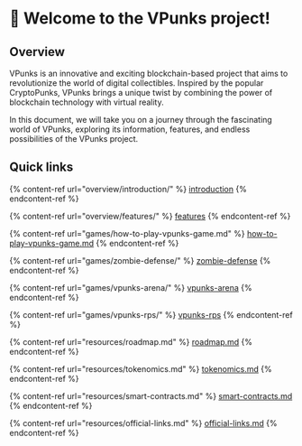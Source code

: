 # 👋 Welcome to the VPunks project!

## Overview

VPunks is an innovative and exciting blockchain-based project that aims to revolutionize the world of digital collectibles. Inspired by the popular CryptoPunks, VPunks brings a unique twist by combining the power of blockchain technology with virtual reality.

In this document, we will take you on a journey through the fascinating world of VPunks, exploring its information, features, and endless possibilities of the VPunks project.

## Quick links

{% content-ref url="overview/introduction/" %}
[introduction](overview/introduction/)
{% endcontent-ref %}

{% content-ref url="overview/features/" %}
[features](overview/features/)
{% endcontent-ref %}

{% content-ref url="games/how-to-play-vpunks-game.md" %}
[how-to-play-vpunks-game.md](games/how-to-play-vpunks-game.md)
{% endcontent-ref %}

{% content-ref url="games/zombie-defense/" %}
[zombie-defense](games/zombie-defense/)
{% endcontent-ref %}

{% content-ref url="games/vpunks-arena/" %}
[vpunks-arena](games/vpunks-arena/)
{% endcontent-ref %}

{% content-ref url="games/vpunks-rps/" %}
[vpunks-rps](games/vpunks-rps/)
{% endcontent-ref %}

{% content-ref url="resources/roadmap.md" %}
[roadmap.md](resources/roadmap.md)
{% endcontent-ref %}

{% content-ref url="resources/tokenomics.md" %}
[tokenomics.md](resources/tokenomics.md)
{% endcontent-ref %}

{% content-ref url="resources/smart-contracts.md" %}
[smart-contracts.md](resources/smart-contracts.md)
{% endcontent-ref %}

{% content-ref url="resources/official-links.md" %}
[official-links.md](resources/official-links.md)
{% endcontent-ref %}
